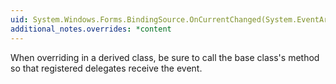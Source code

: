 ```yaml
---
uid: System.Windows.Forms.BindingSource.OnCurrentChanged(System.EventArgs)
additional_notes.overrides: *content
---
```


<p>When overriding <xref href="System.Windows.Forms.BindingSource.OnCurrentChanged(System.EventArgs)"></xref> in a derived class, be sure to call the base class's <xref href="System.Windows.Forms.BindingSource.OnCurrentChanged(System.EventArgs)"></xref> method so that registered delegates receive the event.</p>


